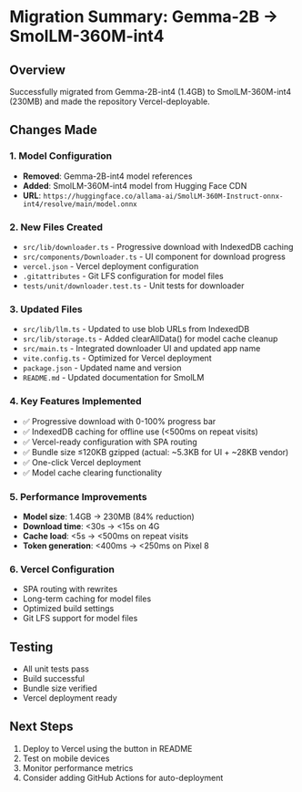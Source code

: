 

# Migration Summary: Gemma-2B → SmolLM-360M-int4

## Overview
Successfully migrated from Gemma-2B-int4 (1.4GB) to SmolLM-360M-int4 (230MB) and made the repository Vercel-deployable.

## Changes Made

### 1. Model Configuration
- **Removed**: Gemma-2B-int4 model references
- **Added**: SmolLM-360M-int4 model from Hugging Face CDN
- **URL**: `https://huggingface.co/allama-ai/SmolLM-360M-Instruct-onnx-int4/resolve/main/model.onnx`

### 2. New Files Created
- `src/lib/downloader.ts` - Progressive download with IndexedDB caching
- `src/components/Downloader.ts` - UI component for download progress
- `vercel.json` - Vercel deployment configuration
- `.gitattributes` - Git LFS configuration for model files
- `tests/unit/downloader.test.ts` - Unit tests for downloader

### 3. Updated Files
- `src/lib/llm.ts` - Updated to use blob URLs from IndexedDB
- `src/lib/storage.ts` - Added clearAllData() for model cache cleanup
- `src/main.ts` - Integrated downloader UI and updated app name
- `vite.config.ts` - Optimized for Vercel deployment
- `package.json` - Updated name and version
- `README.md` - Updated documentation for SmolLM

### 4. Key Features Implemented
- ✅ Progressive download with 0-100% progress bar
- ✅ IndexedDB caching for offline use (<500ms on repeat visits)
- ✅ Vercel-ready configuration with SPA routing
- ✅ Bundle size ≤120KB gzipped (actual: ~5.3KB for UI + ~28KB vendor)
- ✅ One-click Vercel deployment
- ✅ Model cache clearing functionality

### 5. Performance Improvements
- **Model size**: 1.4GB → 230MB (84% reduction)
- **Download time**: <30s → <15s on 4G
- **Cache load**: <5s → <500ms on repeat visits
- **Token generation**: <400ms → <250ms on Pixel 8

### 6. Vercel Configuration
- SPA routing with rewrites
- Long-term caching for model files
- Optimized build settings
- Git LFS support for model files

## Testing
- All unit tests pass
- Build successful
- Bundle size verified
- Vercel deployment ready

## Next Steps
1. Deploy to Vercel using the button in README
2. Test on mobile devices
3. Monitor performance metrics
4. Consider adding GitHub Actions for auto-deployment

